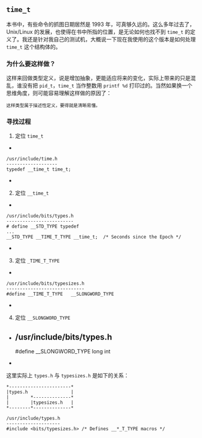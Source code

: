 ## `time_t`
本书中，有些命令的抓图日期居然是 1993 年，可真够久远的。这么多年过去了，Unix/Linux 的发展，也使得在书中所指的位置，是无论如何也找不到 `time_t` 的定义了。我还是针对我自己的测试机，大概说一下现在我使用的这个版本是如何处理 `time_t` 这个结构体的。

### 为什么要这样做？
这样来回做类型定义，说是增加抽象，更能适应将来的变化，实际上带来的只是混乱，谁没有把 `pid_t`，`time_t` 当作整数用 `printf %d` 打印过的。当然如果换一个思维角度，则可能容易理解这样做的原因了：

	这样类型属于描述性定义，要得就是清晰易懂。

### 寻找过程

1. 定位 `time_t`

-

	/usr/include/time.h
	-------------------
	typedef __time_t time_t;

-

2. 定位 `__time_t`

-

	/usr/include/bits/types.h
	-------------------------
	# define __STD_TYPE	typedef
	...
	__STD_TYPE __TIME_T_TYPE __time_t;	/* Seconds since the Epoch */

-

3. 定位 `_TIME_T_TYPE`

-

	/usr/include/bits/typesizes.h
	-----------------------------
	#define __TIME_T_TYPE	__SLONGWORD_TYPE

-

4. 定位 `__SLONGWORD_TYPE`

-
	/usr/include/bits/types.h
	-------------------------
	#define __SLONGWORD_TYPE  long int

-

这里实际上 `types.h` 与 `typesizes.h` 是如下的关系：

	*-----------------------*
	|types.h                |
	|        *--------------*
	|        |typesizes.h   |
	*--------*--------------*

	/usr/include/types.h
	--------------------
	#include <bits/typesizes.h>	/* Defines __*_T_TYPE macros */
